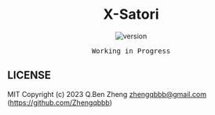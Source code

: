<h1 align="center">X-Satori</h1>

<p align="center">
  <img alt="version" src="https://img.shields.io/npm/v/x-satori?color=212121&label=">
</p>

<pre align="center">Working in Progress</pre>

## LICENSE

MIT
Copyright (c) 2023 Q.Ben Zheng <zhengqbbb@gmail.com> (https://github.com/Zhengqbbb)
